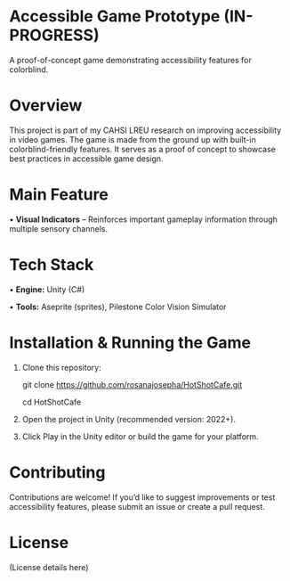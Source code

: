 # Accessible Game Prototype (IN-PROGRESS)
A proof-of-concept game demonstrating accessibility features for colorblind.

# Overview
This project is part of my CAHSI LREU research on improving accessibility in video games. The game is made from the ground up with built-in colorblind-friendly features. It serves as a proof of concept to showcase best practices in accessible game design.

# Main Feature

• **Visual Indicators** – Reinforces important gameplay information through multiple sensory channels.

# Tech Stack
• **Engine:** Unity (C#)

• **Tools:** Aseprite (sprites), Pilestone Color Vision Simulator

# Installation & Running the Game
1. Clone this repository:

    git clone https://github.com/rosanajosepha/HotShotCafe.git

    cd HotShotCafe

2. Open the project in Unity (recommended version: 2022+).

3. Click Play in the Unity editor or build the game for your platform.

# Contributing
Contributions are welcome! If you’d like to suggest improvements or test accessibility features, please submit an issue or create a pull request.

# License
(License details here)
